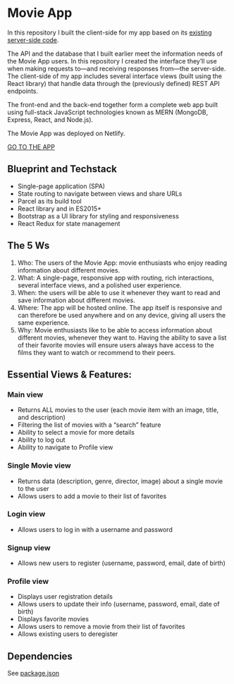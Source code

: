 <h1>Movie App</h1>

<p>In this repository I built the client-side for my app based on its <a href="https://github.com/martalexaa/movie_api">existing server-side code</a>.</p>

<p>The API and the database that I built earlier meet the information needs of the Movie App users. In this repository I created the interface they’ll use when making requests to—and receiving responses from—the server-side. The client-side of my app includes several interface views (built using the React library) that
handle data through the (previously defined) REST API endpoints.</p>
<p>The front-end and the back-end together form a complete web app built using full-stack JavaScript technologies known as MERN (MongoDB, Express, React, and Node.js).</p>
<p>The Movie App was deployed on Netlify.</p>
<a href="https://martalexaa-movie-app.netlify.app/">GO TO THE APP</a>

<h2>Blueprint and Techstack</h2>
<ul>
  <li>Single-page application (SPA)</li>
  <li>State routing to navigate between views and share URLs</li>
  <li>Parcel as its build tool</li>
  <li>React library and in ES2015+</li>
  <li>Bootstrap as a UI library for styling and responsiveness</li>
  <li>React Redux for state management</li>
</ul>
  
<h2>The 5 Ws</h2>
<ol>
  <li> Who: The users of the Movie App: movie enthusiasts who enjoy reading information about
different movies.</li>
  <li> What: A single-page, responsive app with routing, rich interactions, several interface views,
and a polished user experience.</li>
  <li> When: the users will be able to use it whenever they want to read and save information
about different movies.</li>
  <li> Where: The app will be hosted online. The app itself is responsive and can therefore be
used anywhere and on any device, giving all users the same experience.</li>
  <li> Why: Movie enthusiasts like to be able to access information about different movies,
whenever they want to. Having the ability to save a list of their favorite movies will ensure
users always have access to the films they want to watch or recommend to their peers.</li>
</ol>
<h2>Essential Views & Features:</h2>
<h3>Main view</h3>
  <ul>
    <li>Returns ALL movies to the user (each movie item with an image, title, and description)</li>
    <li>Filtering the list of movies with a “search” feature</li>
    <li>Ability to select a movie for more details</li>
    <li>Ability to log out</li>
    <li>Ability to navigate to Profile view</li>
  </ul>
  <h3>Single Movie view</h3>
  <ul>
    <li>Returns data (description, genre, director, image) about a single movie to the user</li>
    <li>Allows users to add a movie to their list of favorites</li>
  </ul>
<h3>Login view</h3>
  <ul>
    <li>Allows users to log in with a username and password</li>
  </ul>
  <h3>Signup view</h3>
  <ul>
    <li>Allows new users to register (username, password, email, date of birth)</li>
  </ul>
<h3>Profile view</h3>
  <ul>
    <li>Displays user registration details</li>
    <li>Allows users to update their info (username, password, email, date of birth)</li>
    <li>Displays favorite movies</li>
    <li>Allows users to remove a movie from their list of favorites</li>
    <li>Allows existing users to deregister</li>
</ul>

<h2>Dependencies</h2>
<p>See <a href="https://github.com/martalexaa/myFlix-client/blob/main/package.json">package.json</a></p>
